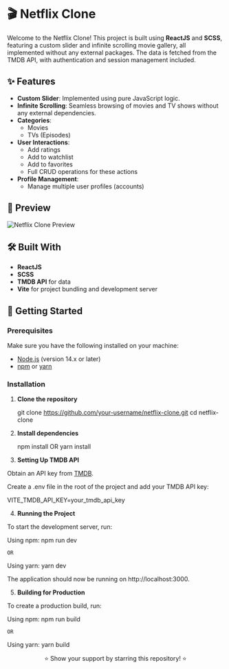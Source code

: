 # 🎬 Netflix Clone

Welcome to the Netflix Clone! This project is built using **ReactJS** and **SCSS**, featuring a custom slider and infinite scrolling movie gallery, all implemented without any external packages. The data is fetched from the TMDB API, with authentication and session management included.

## ✨ Features

- **Custom Slider**: Implemented using pure JavaScript logic.
- **Infinite Scrolling**: Seamless browsing of movies and TV shows without any external dependencies.
- **Categories**:
  - Movies
  - TVs (Episodes)
- **User Interactions**:
  - Add ratings
  - Add to watchlist
  - Add to favorites
  - Full CRUD operations for these actions
- **Profile Management**:
  - Manage multiple user profiles (accounts)

## 🎥 Preview

![Netflix Clone Preview](link-to-screenshot-or-gif)

## 🛠️ Built With

- **ReactJS**
- **SCSS**
- **TMDB API** for data
- **Vite** for project bundling and development server

## 🚀 Getting Started

### Prerequisites

Make sure you have the following installed on your machine:

- [Node.js](https://nodejs.org/) (version 14.x or later)
- [npm](https://www.npmjs.com/) or [yarn](https://yarnpkg.com/)

### Installation

1. **Clone the repository**

   git clone https://github.com/your-username/netflix-clone.git
   cd netflix-clone

2. **Install dependencies**

   npm install
   OR
   yarn install

3. **Setting Up TMDB API**

Obtain an API key from <a href="https://www.themoviedb.org/" target="_blank">TMDB</a>.

Create a .env file in the root of the project and add your TMDB API key:

VITE_TMDB_API_KEY=your_tmdb_api_key

4. **Running the Project**

To start the development server, run:

Using npm: npm run dev

    OR

Using yarn: yarn dev

The application should now be running on http://localhost:3000.

5. **Building for Production**

To create a production build, run:

Using npm: npm run build

    OR

Using yarn: yarn build

<div align="center">
⭐ Show your support by starring this repository! ⭐
</div>
